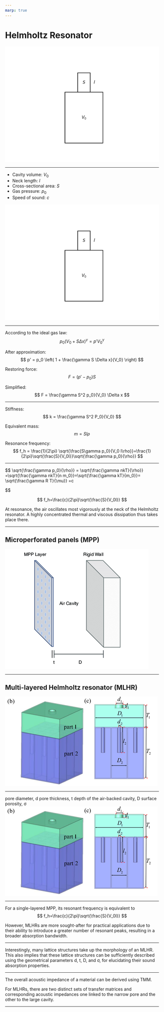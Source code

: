 ```yaml
---
marp: true
---
```


# Helmholtz Resonator
![bg right](image.png)

---

- Cavity volume: $V_0$
- Neck length: $l$
- Cross-sectional area: $S$
- Gas pressure: $p_0$
- Speed of sound: $c$

![bg right](image.png)

---

According to the ideal gas law:
   $$
   p_0 (V_0 + S \Delta x)^\gamma = p' V_0^\gamma
   $$

After approximation:
   $$
   p' = p_0 \left( 1 + \frac{\gamma S \Delta x}{V_0} \right)
   $$

Restoring force:
   $$
   F = (p' - p_0) S
   $$

Simplified:
   $$
   F = \frac{\gamma S^2 p_0}{V_0} \Delta x
   $$



---
Stiffness:
$$
   k = \frac{\gamma S^2 P_0}{V_0}
$$

Equivalent mass:
   $$
   m = S l \rho
   $$

Resonance frequency:
   $$
   f_h = \frac{1}{2\pi} \sqrt{\frac{S\gamma p_0}{V_0 l\rho}}=\frac{1}{2\pi}\sqrt{\frac{S}{V_0l}}\sqrt{\frac{\gamma p_0}{\rho}}
   $$

---


$$
\sqrt{\frac{\gamma p_0}{\rho}} = \sqrt{\frac{\gamma nkT}{\rho}} =\sqrt{\frac{\gamma nkT}{n m_0}}=\sqrt{\frac{\gamma kT}{m_0}}= \sqrt{\frac{\gamma R T}{\mu}} =c

$$


$$ f_h=\frac{c}{2\pi}\sqrt{\frac{S}{V_0l}} $$


At resonance, the air oscillates most vigorously at the neck of the Helmholtz resonator. A highly concentrated thermal and viscous dissipation thus takes place there.

---
## Microperforated panels (MPP)

![bg right](image-1.png)

---
## Multi-layered Helmholtz resonator (MLHR)
![bg right 105%](image-2.png)

---

pore diameter, d
pore thickness, t
depth of the air-backed cavity, D
surface porosity, σ
![bg right 105%](image-2.png)

---

For a single-layered MPP, its resonant frequency is equivalent to 
$$ f_h=\frac{c}{2\pi}\sqrt{\frac{S}{V_0l}} $$

However, MLHRs are more sought-after for practical applications due to their ability to introduce a greater number of resonant peaks, resulting in a broader absorption bandwidth.

---

Interestingly, many lattice structures take up the morphology of an MLHR. This also implies that these lattice structures can be sufficiently described using the geometrical parameters d, t, D, and σ, for elucidating their sound absorption properties.

---

The overall acoustic impedance of a material can be derived using TMM. 

For MLHRs, there are two distinct sets of transfer matrices and corresponding acoustic impedances one linked to the narrow pore and the other to the large cavity.

---
